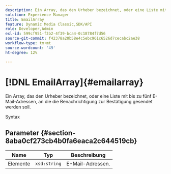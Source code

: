 ```yaml
---
description: Ein Array, das den Urheber bezeichnet, oder eine Liste mit bis zu fünf E-Mail-Adressen, an die die Benachrichtigung zur Bestätigung gesendet werden soll.
solution: Experience Manager
title: EmailArray
feature: Dynamic Media Classic,SDK/API
role: Developer,Admin
exl-id: 599cf951-f3b2-4f39-bca4-0c18784f7d56
source-git-commit: f42378a20b58e4c5ebc961c6526d7cecabc2ae38
workflow-type: tm+mt
source-wordcount: '49'
ht-degree: 12%

---
```


# [!DNL EmailArray]{#emailarray}

Ein Array, das den Urheber bezeichnet, oder eine Liste mit bis zu fünf E-Mail-Adressen, an die die Benachrichtigung zur Bestätigung gesendet werden soll.

Syntax

## Parameter {#section-8aba0cf273cb4b0fa6eaca2c644519cb}

| Name | Typ | Beschreibung |
|---|---|---|
| Elemente | `xsd:string` | E-Mail-Adressen. |
